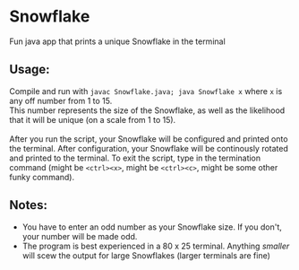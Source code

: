 # Snowflake
Fun java app that prints a unique Snowflake in the terminal

## Usage:
Compile and run with `javac Snowflake.java; java Snowflake x` where `x` is any off number from 1 to 15.<br/>
This number represents the size of the Snowflake, as well as the likelihood that it will be unique (on a scale from 1 to 15).
<br/>
<br/>
After you run the script, your Snowflake will be configured and printed onto the terminal. After configuration, your Snowflake will be continously rotated and printed to the terminal. To exit the script, type in the termination command (might be `<ctrl><x>`, might be `<ctrl><c>`, might be some other funky command).

## Notes:
<ul>
  <li>You have to enter an odd number as your Snowflake size. If you don't, your number will be made odd.</li>
  <li>The program is best experienced in a 80 x 25 terminal. Anything <i>smaller</i> will scew the output for large Snowflakes (larger terminals are fine)</li>
</ul>
